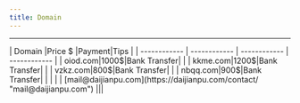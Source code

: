 ```yaml
---
title: Domain
---
```

<hr>
| Domain  |Price $  |Payment|Tips |
| ------------ | ------------ | ------------ | ------------ |
| oiod.com|1000$|Bank Transfer|   |
| kkme.com|1200$|Bank Transfer|   |
|  vzkz.com|800$|Bank Transfer|   |
|  nbqq.com|900$|Bank Transfer|   |
|   |   | [mail@daijianpu.com](https://daijianpu.com/contact/ "mail@daijianpu.com") |||

